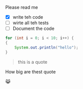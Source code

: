 Please read me

- [X] write teh code
- [ ] wirte all teh tests
- [ ] Document the code

```java
for (int i = 0; i < 10; i++) {
{
	System.out.println("hello");
}
```

> this is a quote

How big are thest quote

:joy_cat:

